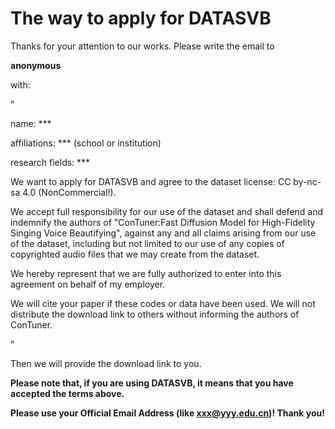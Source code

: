 # The way to apply for DATASVB
Thanks for your attention to our works. Please write the email to 

**anonymous**

with:

"

name: ***

affiliations: *** (school or institution)

research fields: ***

We want to apply for DATASVB and agree to the dataset license: CC by-nc-sa 4.0 (NonCommercial!). 

We accept full responsibility for our use of the dataset and shall defend and indemnify the authors of "ConTuner:Fast Diffusion Model for High-Fidelity Singing Voice Beautifying", against any and all claims arising from our use of the dataset, including but not limited to our use of any copies of copyrighted audio files that we may create from the dataset.

We hereby represent that we are fully authorized to enter into this agreement on behalf of my employer.

We will cite your paper if these codes or data have been used. We will not distribute the download link to others without informing the authors of ConTuner.

"

Then we will provide the download link to you. 

**Please note that, if you are using DATASVB, it means that you have accepted the terms above.**

**Please use your Official Email Address (like xxx@yyy.edu.cn)! Thank you!**